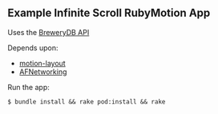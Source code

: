 ## Example Infinite Scroll RubyMotion App

Uses the [BreweryDB API](http://www.brewerydb.com/)

Depends upon:

 - [motion-layout](https://github.com/qrush/motion-layout)
 - [AFNetworking](https://github.com/AFNetworking/AFNetworking)

Run the app:

`$ bundle install && rake pod:install && rake`

